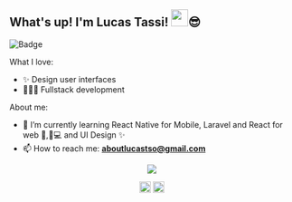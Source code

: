 ## What's up! I'm Lucas Tassi!  <img src="https://raw.githubusercontent.com/kaueMarques/kaueMarques/master/hi.gif" width="30px">😎

![Badge](https://img.shields.io/github/followers/lucastso?style=social)<br/>

What I love:

- ✨ Design user interfaces
- 👨🏻‍💻 Fullstack development

About me:

- 🌱 I’m currently learning React Native for Mobile, Laravel and React for web 👨,🏻‍💻 and UI Design ✨
- 📫 How to reach me: **aboutlucastso@gmail.com**
<p align="center">
<img src=https://github-readme-stats.vercel.app/api?username=lucastso&hide=contribs,issues/>
</p>

<p align="center">
<a href="https://www.linkedin.com/in/lucas-tassi-souza-235489161" target="blank"><img align="center" src="https://cdn.jsdelivr.net/npm/simple-icons@3.0.1/icons/linkedin.svg" alt="maykbrito" height="20" width="20" /></a>
<a href="https://www.instagram.com/lucastassss" target="blank"><img align="center" src="https://cdn.jsdelivr.net/npm/simple-icons@3.0.1/icons/instagram.svg" alt="maykbrito" height="20" width="20" /></a>
</p>
